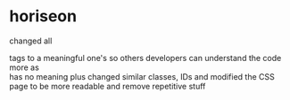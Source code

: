 # horiseon
changed all <div> tags to a meaningful one's so others developers can understand the code more as <div> has no meaning plus changed similar classes, IDs and modified the CSS page to be more readable and remove repetitive stuff